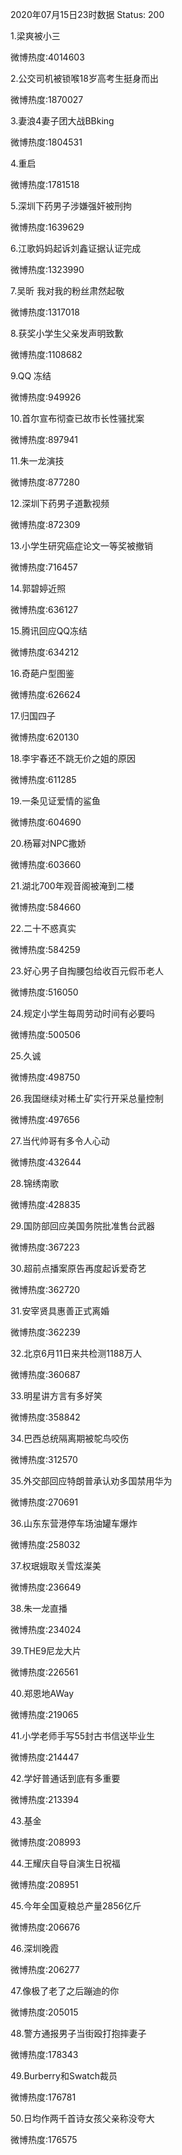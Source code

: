 2020年07月15日23时数据
Status: 200

1.梁爽被小三

微博热度:4014603

2.公交司机被锁喉18岁高考生挺身而出

微博热度:1870027

3.妻浪4妻子团大战BBking

微博热度:1804531

4.重启

微博热度:1781518

5.深圳下药男子涉嫌强奸被刑拘

微博热度:1639629

6.江歌妈妈起诉刘鑫证据认证完成

微博热度:1323990

7.吴昕 我对我的粉丝肃然起敬

微博热度:1317018

8.获奖小学生父亲发声明致歉

微博热度:1108682

9.QQ 冻结

微博热度:949926

10.首尔宣布彻查已故市长性骚扰案

微博热度:897941

11.朱一龙演技

微博热度:877280

12.深圳下药男子道歉视频

微博热度:872309

13.小学生研究癌症论文一等奖被撤销

微博热度:716457

14.郭碧婷近照

微博热度:636127

15.腾讯回应QQ冻结

微博热度:634212

16.奇葩户型图鉴

微博热度:626624

17.归国四子

微博热度:620130

18.李宇春还不跳无价之姐的原因

微博热度:611285

19.一条见证爱情的鲨鱼

微博热度:604690

20.杨幂对NPC撒娇

微博热度:603660

21.湖北700年观音阁被淹到二楼

微博热度:584660

22.二十不惑真实

微博热度:584259

23.好心男子自掏腰包给收百元假币老人

微博热度:516050

24.规定小学生每周劳动时间有必要吗

微博热度:500506

25.久诚

微博热度:498750

26.我国继续对稀土矿实行开采总量控制

微博热度:497656

27.当代帅哥有多令人心动

微博热度:432644

28.锦绣南歌

微博热度:428835

29.国防部回应美国务院批准售台武器

微博热度:367223

30.超前点播案原告再度起诉爱奇艺

微博热度:362720

31.安宰贤具惠善正式离婚

微博热度:362239

32.北京6月11日来共检测1188万人

微博热度:360687

33.明星讲方言有多好笑

微博热度:358842

34.巴西总统隔离期被鸵鸟咬伤

微博热度:312570

35.外交部回应特朗普承认劝多国禁用华为

微博热度:270691

36.山东东营港停车场油罐车爆炸

微博热度:258032

37.权珉娥取关雪炫澯美

微博热度:236649

38.朱一龙直播

微博热度:234024

39.THE9尼龙大片

微博热度:226561

40.郑恩地AWay

微博热度:219065

41.小学老师手写55封古书信送毕业生

微博热度:214447

42.学好普通话到底有多重要

微博热度:213394

43.基金

微博热度:208993

44.王耀庆自导自演生日祝福

微博热度:208951

45.今年全国夏粮总产量2856亿斤

微博热度:206676

46.深圳晚霞

微博热度:206277

47.像极了老了之后蹦迪的你

微博热度:205015

48.警方通报男子当街殴打抱摔妻子

微博热度:178343

49.Burberry和Swatch裁员

微博热度:176781

50.日均作两千首诗女孩父亲称没夸大

微博热度:176575


